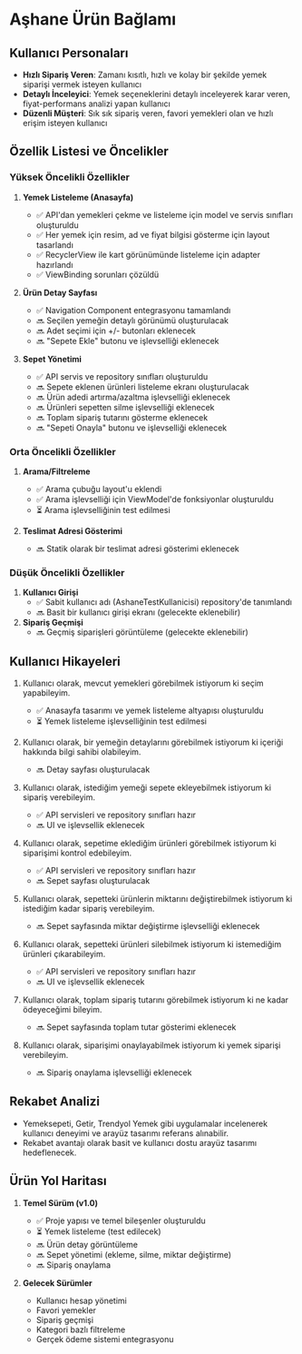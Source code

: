 # Aşhane Ürün Bağlamı

## Kullanıcı Personaları
- **Hızlı Sipariş Veren**: Zamanı kısıtlı, hızlı ve kolay bir şekilde yemek siparişi vermek isteyen kullanıcı
- **Detaylı İnceleyici**: Yemek seçeneklerini detaylı inceleyerek karar veren, fiyat-performans analizi yapan kullanıcı
- **Düzenli Müşteri**: Sık sık sipariş veren, favori yemekleri olan ve hızlı erişim isteyen kullanıcı

## Özellik Listesi ve Öncelikler

### Yüksek Öncelikli Özellikler
1. **Yemek Listeleme (Anasayfa)**
   - ✅ API'dan yemekleri çekme ve listeleme için model ve servis sınıfları oluşturuldu
   - ✅ Her yemek için resim, ad ve fiyat bilgisi gösterme için layout tasarlandı
   - ✅ RecyclerView ile kart görünümünde listeleme için adapter hazırlandı
   - ✅ ViewBinding sorunları çözüldü

2. **Ürün Detay Sayfası**
   - ✅ Navigation Component entegrasyonu tamamlandı
   - 🔜 Seçilen yemeğin detaylı görünümü oluşturulacak
   - 🔜 Adet seçimi için +/- butonları eklenecek
   - 🔜 "Sepete Ekle" butonu ve işlevselliği eklenecek

3. **Sepet Yönetimi**
   - ✅ API servis ve repository sınıfları oluşturuldu
   - 🔜 Sepete eklenen ürünleri listeleme ekranı oluşturulacak
   - 🔜 Ürün adedi artırma/azaltma işlevselliği eklenecek
   - 🔜 Ürünleri sepetten silme işlevselliği eklenecek
   - 🔜 Toplam sipariş tutarını gösterme eklenecek
   - 🔜 "Sepeti Onayla" butonu ve işlevselliği eklenecek

### Orta Öncelikli Özellikler
1. **Arama/Filtreleme**
   - ✅ Arama çubuğu layout'u eklendi
   - ✅ Arama işlevselliği için ViewModel'de fonksiyonlar oluşturuldu
   - ⏳ Arama işlevselliğinin test edilmesi

2. **Teslimat Adresi Gösterimi**
   - 🔜 Statik olarak bir teslimat adresi gösterimi eklenecek

### Düşük Öncelikli Özellikler
1. **Kullanıcı Girişi**
   - ✅ Sabit kullanıcı adı (AshaneTestKullanicisi) repository'de tanımlandı
   - 🔜 Basit bir kullanıcı girişi ekranı (gelecekte eklenebilir)
2. **Sipariş Geçmişi**
   - 🔜 Geçmiş siparişleri görüntüleme (gelecekte eklenebilir)

## Kullanıcı Hikayeleri
1. Kullanıcı olarak, mevcut yemekleri görebilmek istiyorum ki seçim yapabileyim.
   - ✅ Anasayfa tasarımı ve yemek listeleme altyapısı oluşturuldu
   - ⏳ Yemek listeleme işlevselliğinin test edilmesi

2. Kullanıcı olarak, bir yemeğin detaylarını görebilmek istiyorum ki içeriği hakkında bilgi sahibi olabileyim.
   - 🔜 Detay sayfası oluşturulacak

3. Kullanıcı olarak, istediğim yemeği sepete ekleyebilmek istiyorum ki sipariş verebileyim.
   - ✅ API servisleri ve repository sınıfları hazır
   - 🔜 UI ve işlevsellik eklenecek

4. Kullanıcı olarak, sepetime eklediğim ürünleri görebilmek istiyorum ki siparişimi kontrol edebileyim.
   - ✅ API servisleri ve repository sınıfları hazır
   - 🔜 Sepet sayfası oluşturulacak

5. Kullanıcı olarak, sepetteki ürünlerin miktarını değiştirebilmek istiyorum ki istediğim kadar sipariş verebileyim.
   - 🔜 Sepet sayfasında miktar değiştirme işlevselliği eklenecek

6. Kullanıcı olarak, sepetteki ürünleri silebilmek istiyorum ki istemediğim ürünleri çıkarabileyim.
   - ✅ API servisleri ve repository sınıfları hazır
   - 🔜 UI ve işlevsellik eklenecek

7. Kullanıcı olarak, toplam sipariş tutarını görebilmek istiyorum ki ne kadar ödeyeceğimi bileyim.
   - 🔜 Sepet sayfasında toplam tutar gösterimi eklenecek

8. Kullanıcı olarak, siparişimi onaylayabilmek istiyorum ki yemek siparişi verebileyim.
   - 🔜 Sipariş onaylama işlevselliği eklenecek

## Rekabet Analizi
- Yemeksepeti, Getir, Trendyol Yemek gibi uygulamalar incelenerek kullanıcı deneyimi ve arayüz tasarımı referans alınabilir.
- Rekabet avantajı olarak basit ve kullanıcı dostu arayüz tasarımı hedeflenecek.

## Ürün Yol Haritası
1. **Temel Sürüm (v1.0)**
   - ✅ Proje yapısı ve temel bileşenler oluşturuldu
   - ⏳ Yemek listeleme (test edilecek)
   - 🔜 Ürün detay görüntüleme
   - 🔜 Sepet yönetimi (ekleme, silme, miktar değiştirme)
   - 🔜 Sipariş onaylama

2. **Gelecek Sürümler**
   - Kullanıcı hesap yönetimi
   - Favori yemekler
   - Sipariş geçmişi
   - Kategori bazlı filtreleme
   - Gerçek ödeme sistemi entegrasyonu 